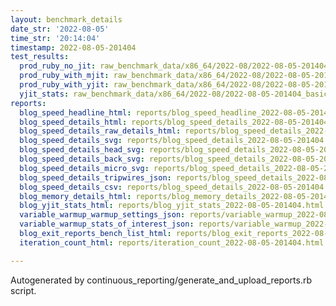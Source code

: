 ```yaml
---
layout: benchmark_details
date_str: '2022-08-05'
time_str: '20:14:04'
timestamp: 2022-08-05-201404
test_results:
  prod_ruby_no_jit: raw_benchmark_data/x86_64/2022-08/2022-08-05-201404_basic_benchmark_prod_ruby_no_jit.json
  prod_ruby_with_mjit: raw_benchmark_data/x86_64/2022-08/2022-08-05-201404_basic_benchmark_prod_ruby_with_mjit.json
  prod_ruby_with_yjit: raw_benchmark_data/x86_64/2022-08/2022-08-05-201404_basic_benchmark_prod_ruby_with_yjit.json
  yjit_stats: raw_benchmark_data/x86_64/2022-08/2022-08-05-201404_basic_benchmark_yjit_stats.json
reports:
  blog_speed_headline_html: reports/blog_speed_headline_2022-08-05-201404.html
  blog_speed_details_html: reports/blog_speed_details_2022-08-05-201404.html
  blog_speed_details_raw_details_html: reports/blog_speed_details_2022-08-05-201404.raw_details.html
  blog_speed_details_svg: reports/blog_speed_details_2022-08-05-201404.svg
  blog_speed_details_head_svg: reports/blog_speed_details_2022-08-05-201404.head.svg
  blog_speed_details_back_svg: reports/blog_speed_details_2022-08-05-201404.back.svg
  blog_speed_details_micro_svg: reports/blog_speed_details_2022-08-05-201404.micro.svg
  blog_speed_details_tripwires_json: reports/blog_speed_details_2022-08-05-201404.tripwires.json
  blog_speed_details_csv: reports/blog_speed_details_2022-08-05-201404.csv
  blog_memory_details_html: reports/blog_memory_details_2022-08-05-201404.html
  blog_yjit_stats_html: reports/blog_yjit_stats_2022-08-05-201404.html
  variable_warmup_warmup_settings_json: reports/variable_warmup_2022-08-05-201404.warmup_settings.json
  variable_warmup_stats_of_interest_json: reports/variable_warmup_2022-08-05-201404.stats_of_interest.json
  blog_exit_reports_bench_list_html: reports/blog_exit_reports_2022-08-05-201404.bench_list.html
  iteration_count_html: reports/iteration_count_2022-08-05-201404.html

---
```

Autogenerated by continuous_reporting/generate_and_upload_reports.rb script.
